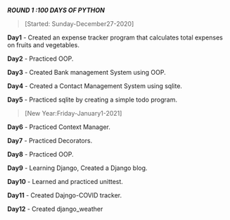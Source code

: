 ***ROUND 1 :100 DAYS OF PYTHON***

> [Started: Sunday-December27-2020]

**Day1** - Created an expense tracker program that calculates total expenses on fruits and vegetables.

**Day2** - Practiced OOP.

**Day3** - Created Bank management System using OOP.

**Day4** - Created a Contact Management System using sqlite.

**Day5** - Practiced sqlite by creating a simple todo program.

> [New Year:Friday-January1-2021]

**Day6** - Practiced Context Manager.

**Day7** - Practiced Decorators.

**Day8** - Practiced OOP.

**Day9** - Learning Django, Created a Django blog.

**Day10** - Learned and practiced unittest.

**Day11** - Created Dajngo-COVID tracker. 

**Day12** - Created django_weather
